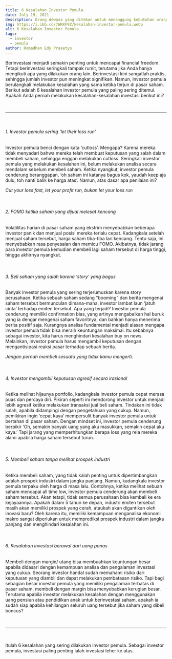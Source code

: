 ```yaml
---
title: 6 Kesalahan Investor Pemula
date: July 19, 2021
description: Orang dewasa yang ditekan untuk menanggung kebutuhan orang tua dan anak-anak yang sedang bertumbuh disebut dengan sandwich generation. Kenapa disebut dengan istilah sandwich generation ?  Ini karena mereka sering ditempatkan pada posisi untuk mengasuh anak dan orang tua mereka secara bersamaan, dan dukungan ini seringkali bersifat emosional dan finansial.
img: https://i.ibb.co/7WKKF9Z/kesalahan-investor-pemula.webp
alt: 6 Kesalahan Investor Pemula
tags: 
  - investor
  - pemula
author: Romadhan Edy Prasetyo
---
```


<div class="text-justify grid gap-4">
  <p>Berinvestasi menjadi semakin penting untuk mencapai financial freedom. Tetapi berinvestasi seringkali tampak rumit, terutama jika Anda hanya mengikuti apa yang dilakukan orang lain. Berinvestasi kini sangatlah praktis, sehingga jumlah investor pun meningkat signifikan. Namun, investor pemula berulangkali melakukan kesalahan yang sama ketika terjun di pasar saham. Berikut adalah 6 kesalahan investor pemula yang paling sering ditemui. Apakah Anda pernah melakukan kesalahan-kesalahan investasi berikut ini?</p>
</div>

<br>
<hr>
<br>

<div class="text-justify grid gap-4">
  <h6 class="ft-h text-primary font-bold">1. Investor pemula sering ‘let their loss run’</h6>
  <p>Investor pemula benci dengan kata ‘cutloss’. Mengapa? Karena mereka tidak menyadari bahwa mereka telah membuat keputusan yang salah dalam membeli saham, sehingga enggan melakukan cutloss. Seringkali investor pemula yang melakukan kesalahan ini, belum melakukan analisa secara mendalam sebelum membeli saham. Ketika nyangkut, investor pemula cenderung beranggapan, ‘oh saham ini katanya bagus kok, yaudah keep aja dulu, toh nanti balik ke harga atas’. Namun, atas dasar apa penilaian ini?</p>
  <p class="article-quotes"><i>Cut your loss fast, let your profit run, bukan let your loss run</i></p>
</div>

<br>

<div class="text-justify grid gap-4">
  <h6 class="ft-h text-primary font-bold">2. FOMO ketika saham yang dijual melesat kencang</h6>
  <p>Volatilitas harian di pasar saham yang ekstrim menyebabkan beberapa investor panik dan menjual posisi mereka terlalu cepat. Kadangkala setelah menjual saham tersebut, harga saham tiba-tiba lari kencang. Tentu saja, ini menyebabkan rasa penyesalan dan memicu FOMO. Akibatnya, tidak jarang para investor pemula kemudian membeli lagi saham tersebut di harga tinggi, hingga akhirnya nyangkut.</p>
</div>

<br>

<div class="text-justify grid gap-4">
  <h6 class="ft-h text-primary font-bold">3. Beli saham yang salah karena ‘story’ yang bagus</h6>
  <p>Banyak investor pemula yang sering terjerumuskan karena story perusahaan. Ketika sebuah saham sedang “booming” dan berita mengenai saham tersebut bermunculan dimana-mana, investor lambat laun ‘jatuh cinta’ terhadap emiten tersebut. Apa yang terjadi? Investor pemula cenderung memiliki confirmation bias, yang artinya mengabaikan hal buruk yang ia dengar mengenai saham favoritnya, dan bahkan hanya menerima berita positif saja. Kurangnya analisa fundamental menjadi alasan mengapa investor pemula tidak bisa meraih keuntungan maksimal. Itu sebabnya sebagai investor, kita harus menghindari kesalahan buy on news. Melainkan, investor pemula harus mengambil keputusan dengan mengantisipasi reaksi pasar terhadap sebuah berita.</p>
  <p class="article-quotes"><i>Jangan pernah membeli sesuatu yang tidak kamu mengerti.</i></p>
</div>

<br>

<div class="text-justify grid gap-4">
  <h6 class="ft-h text-primary font-bold">4. Investor mengambil keputusan agresif secara irasional</h6>
  <p>Ketika melihat hijaunya portfolio, kadangkala investor pemula cepat merasa puas dan percaya diri. Pikiran seperti ini mendorong investor untuk menjadi lebih agresif ketika melakukan transaksi jual beli saham. Tindakan ini tidak salah, apabila didampingi dengan pengetahuan yang cukup. Namun, pemikiran ingin ‘cepat kaya’ mempersulit banyak investor pemula untuk bertahan di pasar saham. Dengan mindset ini, investor pemula cenderung berpikir ‘Oh, semakin banyak uang yang aku masukkan, semakin cepat aku kaya.’ Tapi jarang yang memperhitungkan berapa loss yang rela mereka alami apabila harga saham tersebut turun.</p>
</div>

<br>

<div class="text-justify grid gap-4">
  <h6 class="ft-h text-primary font-bold">5. Membeli saham tanpa melihat prospek industri</h6>
  <p>Ketika membeli saham, yang tidak kalah penting untuk dipertimbangkan adalah prospek industri dalam jangka panjang. Namun, kadangkala investor pemula terpaku oleh harga di masa lalu. Contohnya, ketika melihat sebuah saham mencapai all time low, investor pemula cenderung akan membeli saham tersebut. Akan tetapi, tidak semua perusahaan bisa kembali ke era kejayaannya. Apakah dalam 5 tahun ke depan, industri emiten tersebut masih akan memiliki prospek yang cerah, ataukah akan digantikan oleh inovasi baru? Oleh karena itu, memiliki kemampuan menganalisa ekonomi makro sangat diperlukan untuk memprediksi prospek industri dalam jangka panjang dan menghindari kesalahan ini.</p>
</div>

<br>

<div class="text-justify grid gap-4">
  <h6 class="ft-h text-primary font-bold">6. Kesalahan investasi berawal dari uang panas</h6>
  <p>Membeli dengan margin/ utang bisa membuahkan keuntungan besar apabila didasari dengan kemampuan analisa dan pengalaman investasi yang cukup. Seorang investor handal sudah memahami risiko dari keputusan yang diambil dan dapat melakukan pembatasan risiko. Tapi bagi sebagian besar investor pemula yang memiliki pengalaman terbatas di pasar saham, membeli dengan margin bisa menyebabkan kerugian besar. Terutama apabila investor melakukan kesalahan dengan menggunakan uang pensiun atau pendidikan anak untuk berinvestasi saham, apakah ia sudah siap apabila kehilangan seluruh uang tersebut jika saham yang dibeli boncos?</p>
</div>

<br>
<hr>
<br>

<div class="text-justify grid gap-4">
  <p>Itulah 6 kesalahan yang sering dilakukan investor pemula. Sebagai investor pemula, investasi paling penting ialah investasi leher ke atas.</p>
</div>